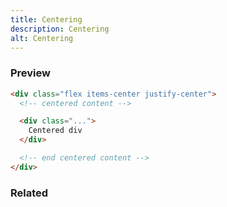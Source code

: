 ```yaml
---
title: Centering
description: Centering
alt: Centering
---
```


<h3 class="section-header">Preview</h3>

<base-snippet>

  <template v-slot:preview>
    <div class="p-2 bg-indigo-400 w-32 text-white text-center">
        Centered div
      </div>
  </template>

```html
<div class="flex items-center justify-center">
  <!-- centered content -->

  <div class="...">
    Centered div
  </div>

  <!-- end centered content -->
</div>
```

  <template v-slot:source>
    <a class="btn btn-primary btn-lg" href="https://play.tailwindcss.com/luraw1qDxs">Live Edit</a>
  </template>

</base-snippet>

<h3 class="section-header">Related</h3>

<div class="flex flex-wrap">
  <card-avatar></card-avatar>
  <card-avatar-stack></card-avatar-stack>
  <card-avatar-initial></card-avatar-initial>
</div>
